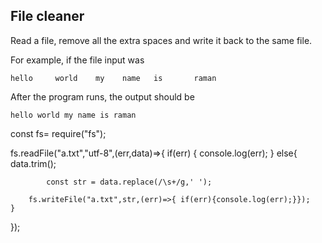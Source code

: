 ## File cleaner
Read a file, remove all the extra spaces and write it back to the same file.

For example, if the file input was
```
hello     world    my    name   is       raman
```

After the program runs, the output should be

```
hello world my name is raman
```








const fs= require("fs");


fs.readFile("a.txt","utf-8",(err,data)=>{
    if(err)
    {
        console.log(err);
    }
    else{
        data.trim();

            const str = data.replace(/\s+/g,' ');

        fs.writeFile("a.txt",str,(err)=>{ if(err){console.log(err);}});
    }
});